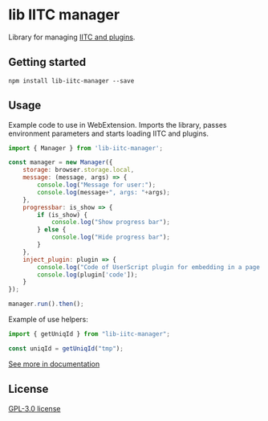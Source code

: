 # lib IITC manager

Library for managing [IITC and plugins](https://iitc.app/).

## Getting started

```
npm install lib-iitc-manager --save
```

## Usage

Example code to use in WebExtension.
Imports the library, passes environment parameters and starts loading IITC and plugins.

```js
import { Manager } from 'lib-iitc-manager';

const manager = new Manager({
    storage: browser.storage.local,
    message: (message, args) => {
        console.log("Message for user:");
        console.log(message+", args: "+args);
    },
    progressbar: is_show => {
        if (is_show) {
            console.log("Show progress bar");
        } else {
            console.log("Hide progress bar");
        }
    },
    inject_plugin: plugin => {
        console.log("Code of UserScript plugin for embedding in a page:");
        console.log(plugin['code']);
    }
});

manager.run().then();
```

Example of use helpers:

```js
import { getUniqId } from "lib-iitc-manager";

const uniqId = getUniqId("tmp");
```

[See more in documentation](https://iitc-ce.github.io/lib-iitc-manager/)

## License

[GPL-3.0 license](/LICENSE)
